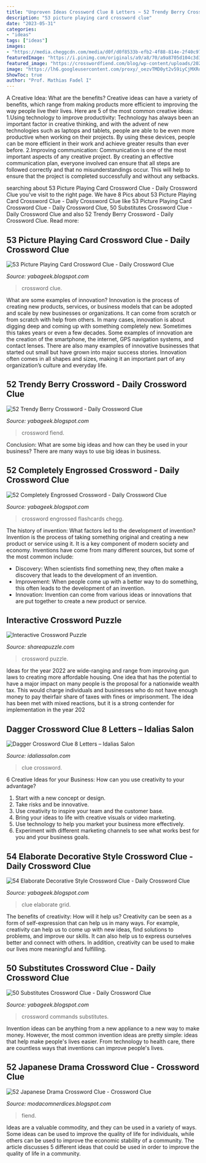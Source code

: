 ```yaml
---
title: "Unproven Ideas Crossword Clue 8 Letters ~ 52 Trendy Berry Crossword"
description: "53 picture playing card crossword clue"
date: "2023-05-31"
categories:
- "ideas"
tags: ["ideas"]
images:
- "https://media.cheggcdn.com/media/d0f/d0f8533b-efb2-4f88-814e-2f40c9748360/image?height=160"
featuredImage: "https://i.pinimg.com/originals/a9/a8/70/a9a8705d104c3d395e1698ffe93bb1d7.jpg"
featured_image: "https://crosswordfiend.com/blog/wp-content/uploads/2020/06/Screen-Shot-2020-06-17-at-7.23.34-AM.png"
image: "https://lh6.googleusercontent.com/proxy/_oezvTMD0yt2v59iyCjMXRoKTa4TELaTFsc2q-jDbYNb2vtN7JWEi4pEa5LkpA_X0j3i1mRme1BSJR67O3jwik7CWuUdjuPkYsmJK_gdVYzknYQNI4kL-1X3_eCDuu_IZh5TOoMwXeQYo0g9_nSStX-yhSL6ZqC_s_IpBI91BUjrT_Svsu7PydhF38iYHu1wAg=s0-d"
ShowToc: true
author: "Prof. Mathias Fadel I"
---
```



A Creative Idea: What are the benefits?
Creative ideas can have a variety of benefits, which range from making products more efficient to improving the way people live their lives. Here are 5 of the most common creative ideas: 
1.Using technology to improve productivity: Technology has always been an important factor in creative thinking, and with the advent of new technologies such as laptops and tablets, people are able to be even more productive when working on their projects. By using these devices, people can be more efficient in their work and achieve greater results than ever before. 
 2.Improving communication: Communication is one of the most important aspects of any creative project. By creating an effective communication plan, everyone involved can ensure that all steps are followed correctly and that no misunderstandings occur. This will help to ensure that the project is completed successfully and without any setbacks. 
 
	

		
searching about 53 Picture Playing Card Crossword Clue - Daily Crossword Clue you've visit to the right page. We have 8 Pics about 53 Picture Playing Card Crossword Clue - Daily Crossword Clue like 53 Picture Playing Card Crossword Clue - Daily Crossword Clue, 50 Substitutes Crossword Clue - Daily Crossword Clue and also 52 Trendy Berry Crossword - Daily Crossword Clue. Read more:
		
    
## 53 Picture Playing Card Crossword Clue - Daily Crossword Clue

<img loading=lazy src="https://lh6.googleusercontent.com/proxy/_oezvTMD0yt2v59iyCjMXRoKTa4TELaTFsc2q-jDbYNb2vtN7JWEi4pEa5LkpA_X0j3i1mRme1BSJR67O3jwik7CWuUdjuPkYsmJK_gdVYzknYQNI4kL-1X3_eCDuu_IZh5TOoMwXeQYo0g9_nSStX-yhSL6ZqC_s_IpBI91BUjrT_Svsu7PydhF38iYHu1wAg=s0-d" onerror="this.onerror=null;this.src='https://tse1.mm.bing.net/th?id=OIP.l77EVjUysYr3o382_xBDqAAAAA&amp;pid=15.1';" alt="53 Picture Playing Card Crossword Clue - Daily Crossword Clue">

_Source: yabageek.blogspot.com_

>crossword clue. 

	

What are some examples of innovation?
Innovation is the process of creating new products, services, or business models that can be adopted and scale by new businesses or organizations. It can come from scratch or from scratch with help from others. In many cases, innovation is about digging deep and coming up with something completely new. Sometimes this takes years or even a few decades. 
Some examples of innovation are the creation of the smartphone, the internet, GPS navigation systems, and contact lenses. There are also many examples of innovative businesses that started out small but have grown into major success stories. Innovation often comes in all shapes and sizes, making it an important part of any organization’s culture and everyday life.

    
## 52 Trendy Berry Crossword - Daily Crossword Clue

<img loading=lazy src="https://crosswordfiend.com/blog/wp-content/uploads/2020/06/Screen-Shot-2020-06-17-at-7.23.34-AM.png" onerror="this.onerror=null;this.src='https://tse3.mm.bing.net/th?id=OIP.xnZtSUlxOScDtTkeofgy8QHaHa&amp;pid=15.1';" alt="52 Trendy Berry Crossword - Daily Crossword Clue">

_Source: yabageek.blogspot.com_

>crossword fiend. 

	

Conclusion: What are some big ideas and how can they be used in your business?
There are many ways to use big ideas in business.

    
## 52 Completely Engrossed Crossword - Daily Crossword Clue

<img loading=lazy src="https://media.cheggcdn.com/media/d0f/d0f8533b-efb2-4f88-814e-2f40c9748360/image?height=160" onerror="this.onerror=null;this.src='https://tse3.mm.bing.net/th?id=OIP.nirPmOgt7_oV4sBWgy_4CgHaE1&amp;pid=15.1';" alt="52 Completely Engrossed Crossword - Daily Crossword Clue">

_Source: yabageek.blogspot.com_

>crossword engrossed flashcards chegg. 

	

The history of invention: What factors led to the development of invention?
Invention is the process of taking something original and creating a new product or service using it. It is a key component of modern society and economy. Inventions have come from many different sources, but some of the most common include: 
- Discovery: When scientists find something new, they often make a discovery that leads to the development of an invention. 
- Improvement: When people come up with a better way to do something, this often leads to the development of an invention. 
- Innovation: Invention can come from various ideas or innovations that are put together to create a new product or service.

    
## Interactive Crossword Puzzle

<img loading=lazy src="http://play.shareapuzzle.com/50195/AdultingForLife_WhatIsImportantForTheJobHunt.jpg" onerror="this.onerror=null;this.src='https://tse3.mm.bing.net/th?id=OIP.fo-kPE-PI-wfF3KaNBy2TgHaJk&amp;pid=15.1';" alt="Interactive Crossword Puzzle">

_Source: shareapuzzle.com_

>crossword puzzle. 

	

Ideas for the year 2022 are wide-ranging and range from improving gun laws to creating more affordable housing. One idea that has the potential to have a major impact on many people is the proposal for a nationwide wealth tax. This would charge individuals and businesses who do not have enough money to pay theirfair share of taxes with fines or imprisonment. The idea has been met with mixed reactions, but it is a strong contender for implementation in the year 202
    
## Dagger Crossword Clue 8 Letters – Idalias Salon

<img loading=lazy src="https://i.pinimg.com/originals/a9/a8/70/a9a8705d104c3d395e1698ffe93bb1d7.jpg" onerror="this.onerror=null;this.src='https://tse2.mm.bing.net/th?id=OIP.qOUhMZyy1ykolYP7o6xeHgHaHa&amp;pid=15.1';" alt="Dagger Crossword Clue 8 Letters – Idalias Salon">

_Source: idaliassalon.com_

>clue crossword. 

	

6 Creative Ideas for your Business: How can you use creativity to your advantage?
1. Start with a new concept or design.
2. Take risks and be innovative.
3. Use creativity to inspire your team and the customer base. 
4. Bring your ideas to life with creative visuals or video marketing. 
5. Use technology to help you market your business more effectively. 
6. Experiment with different marketing channels to see what works best for you and your business goals.

    
## 54 Elaborate Decorative Style Crossword Clue - Daily Crossword Clue

<img loading=lazy src="https://static01.nyt.com/images/2020/12/22/crosswords/wordplay-ref-architecture/merlin_170585289_15152f35-2ea0-4234-972b-d9ef7f96cbe9-articleLarge.jpg?quality=75&amp;auto=webp&amp;disable=upscale" onerror="this.onerror=null;this.src='https://tse1.mm.bing.net/th?id=OIP.r9_CXwnpPLip1SC-sAvzYgHaJ4&amp;pid=15.1';" alt="54 Elaborate Decorative Style Crossword Clue - Daily Crossword Clue">

_Source: yabageek.blogspot.com_

>clue elaborate grid. 

	

The benefits of creativity: How will it help us?
Creativity can be seen as a form of self-expression that can help us in many ways. For example, creativity can help us to come up with new ideas, find solutions to problems, and improve our skills. It can also help us to express ourselves better and connect with others. In addition, creativity can be used to make our lives more meaningful and fulfilling.

    
## 50 Substitutes Crossword Clue - Daily Crossword Clue

<img loading=lazy src="https://ecdn.teacherspayteachers.com/thumbitem/Spanish-Class-Commands-Crossword-Vocabulary-Substitute-Lesson-1582890473/original-164215-2.jpg" onerror="this.onerror=null;this.src='https://tse2.mm.bing.net/th?id=OIP.CyzmJwTaoHSuAY9Qf9D5hQAAAA&amp;pid=15.1';" alt="50 Substitutes Crossword Clue - Daily Crossword Clue">

_Source: yabageek.blogspot.com_

>crossword commands substitutes. 

	

Invention ideas can be anything from a new appliance to a new way to make money. However, the most common invention ideas are pretty simple: ideas that help make people's lives easier. From technology to health care, there are countless ways that inventions can improve people's lives.

    
## 52 Japanese Drama Crossword Clue - Crossword Clue

<img loading=lazy src="https://crosswordfiend.com/blog/wp-content/uploads/2020/04/Screen-Shot-2020-04-18-at-8.05.25-AM-294x300.png" onerror="this.onerror=null;this.src='https://tse3.mm.bing.net/th?id=OIP.Hn9zQbkFwaUBwg6mFnsMxwAAAA&amp;pid=15.1';" alt="52 Japanese Drama Crossword Clue - Crossword Clue">

_Source: modacomnerdices.blogspot.com_

>fiend. 

	

Ideas are a valuable commodity, and they can be used in a variety of ways. Some ideas can be used to improve the quality of life for individuals, while others can be used to improve the economic stability of a community. The article discusses 5 different ideas that could be used in order to improve the quality of life in a community.

